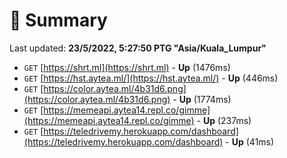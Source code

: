 # 📖 Summary
Last updated: **23/5/2022, 5:27:50 PTG "Asia/Kuala_Lumpur"**

- `GET` [https://shrt.ml](https://shrt.ml) - **Up** (1476ms)
- `GET` [https://hst.aytea.ml/](https://hst.aytea.ml/) - **Up** (446ms)
- `GET` [https://color.aytea.ml/4b31d6.png](https://color.aytea.ml/4b31d6.png) - **Up** (1774ms)
- `GET` [https://memeapi.aytea14.repl.co/gimme](https://memeapi.aytea14.repl.co/gimme) - **Up** (237ms)
- `GET` [https://teledrivemy.herokuapp.com/dashboard](https://teledrivemy.herokuapp.com/dashboard) - **Up** (41ms)
